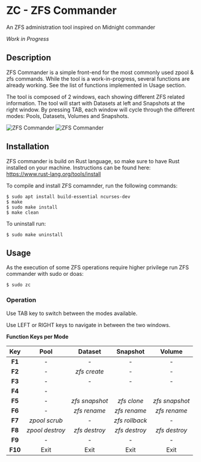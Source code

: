 # ZC - ZFS Commander
An ZFS administration tool inspired on Midnight commander

*Work in Progress*

## Description

ZFS Commander is a simple front-end for the most commonly used zpool & zfs commands. While the tool is a work-in-progress, 
several functions are already working. See the list of functions implemented in Usage section.

The tool is composed of 2 windows, each showing different ZFS related information. The tool will start with Datasets at left
and Snapshots at the right window. By pressing TAB, each window will cycle through the different modes: Pools, Datasets, 
Volumes and Snapshots.

![ZFS Commander](https://github.com/manoeldesouza/zc/blob/master/screenshots/zc-draft-01.png)
![ZFS Commander](https://github.com/manoeldesouza/zc/blob/master/screenshots/zc-draft-02.png)


## Installation 

ZFS commander is build on Rust language, so make sure to have Rust installed on your machine.
Instructions can be found here: https://www.rust-lang.org/tools/install 

To compile and install ZFS comamnder, run the following commands:

    $ sudo apt install build-essential ncurses-dev
    $ make
    $ sudo make install
    $ make clean

To uninstall run:

    $ sudo make uninstall


## Usage

As the execution of some ZFS operations require higher privilege run ZFS commander with sudo or doas:

    $ sudo zc


### Operation

Use TAB key to switch between the modes available. 

Use LEFT or RIGHT keys to navigate in between the two windows.

**Function Keys per Mode**

|  Key  |       Pool      |    Dataset    |    Snapshot   |     Volume    |
|:-----:|:---------------:|:-------------:|:-------------:|:-------------:|
|**F1** |         -       |        -      |        -      |        -      |
|**F2** |         -       | *zfs create*  |        -      |        -      |
|**F3** |         -       |        -      |        -      |        -      |
|**F4** |         -       |               |               |               |
|**F5** |         -       |*zfs snapshot* |  *zfs clone*  |*zfs snapshot* |
|**F6** |         -       |  *zfs rename* |  *zfs rename* |  *zfs rename* |
|**F7** |  *zpool scrub*  |        -      | *zfs rollback*|        -      |
|**F8** | *zpool destroy* | *zfs destroy* | *zfs destroy* | *zfs destroy* |
|**F9** |         -       |        -      |        -      |        -      |
|**F10**|       Exit      |      Exit     |      Exit     |      Exit     |
